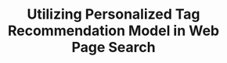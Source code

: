---
layout: publication-single
title: Utilizing Personalized Tag Recommendation Model in Web Page Search
name: ICOIN 2010
first-author: Tao Zhang
co-authors: Byungjeong Lee, Hanjoon Kim, Sooyong Kang, Kyoonyun Kim
during: 2010.01.27 - 2010.01.29
location: Busan, Korea
impactfactor: 
doi: 
note: 
categories: 
 - Others
tag: 
 - International Conference
---